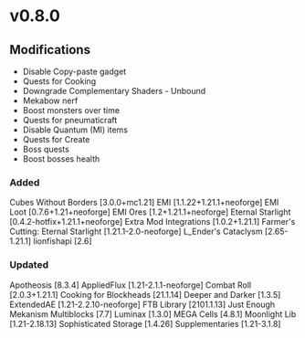 # v0.8.0

## Modifications
- Disable Copy-paste gadget
- Quests for Cooking
- Downgrade Complementary Shaders - Unbound
- Mekabow nerf
- Boost monsters over time
- Quests for pneumaticraft
- Disable Quantum (MI) items
- Quests for Create
- Boss quests
- Boost bosses health

### Added
Cubes Without Borders [3.0.0+mc1.21] 
EMI [1.1.22+1.21.1+neoforge] 
EMI Loot [0.7.6+1.21+neoforge] 
EMI Ores [1.2+1.21.1+neoforge] 
Eternal Starlight [0.4.2-hotfix+1.21.1+neoforge] 
Extra Mod Integrations [1.0.2+1.21.1] 
Farmer's Cutting: Eternal Starlight [1.21.1-2.0-neoforge] 
L_Ender's Cataclysm [2.65-1.21.1] 
lionfishapi [2.6] 

### Updated

Apotheosis [8.3.4] 
AppliedFlux [1.21-2.1.1-neoforge] 
Combat Roll [2.0.3+1.21.1] 
Cooking for Blockheads [21.1.14] 
Deeper and Darker [1.3.5] 
ExtendedAE [1.21-2.2.10-neoforge] 
FTB Library [2101.1.13] 
Just Enough Mekanism Multiblocks [7.7] 
Luminax [1.3.0] 
MEGA Cells [4.8.1] 
Moonlight Lib [1.21-2.18.13] 
Sophisticated Storage [1.4.26] 
Supplementaries [1.21-3.1.8] 